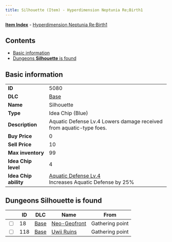 ```yaml
---
title: Silhouette (Item) - Hyperdimension Neptunia Re;Birth1
---
```


[**Item Index**](/neptunia/rb1/item/index.html) - [Hyperdimension Neptunia Re;Birth1](/neptunia/rb1)

## Contents

- [Basic information](#basic-information)
- [Dungeons **Silhouette** is found](#dungeons-silhouette-is-found)
## Basic information

|   |   |
| -- | -- |
| **ID** | 5080 |
| **DLC** | [Base](/neptunia/rb1/dlc/1-base.html) |
| **Name** | Silhouette |
| **Type** | Idea Chip (Blue) |
| **Description** | Aquatic Defense Lv.4 Lowers damage received from aquatic-type foes. |
| **Buy Price** | 0 |
| **Sell Price** | 10 |
| **Max inventory** | 99 |
| **Idea Chip level** | 4 |
| **Idea Chip ability** | [Aquatic Defense Lv.4](/neptunia/rb1/avatar/1-9579-aquatic-defense-lv-4.html)<br />Increases Aquatic Defense by 25% |


## Dungeons **Silhouette** is found

|    | ID | DLC | Name | From |
| -- | -- | --- | ---- | ---- |
| <input type="checkbox" id="rb1-dungeon-1-18" class="trackbox" /> | 18 | [Base](/neptunia/rb1/dlc/1-base.html) | [Neo-Geofront](/neptunia/rb1/dungeon/1-18-neo-geofront.html) | Gathering point |
| <input type="checkbox" id="rb1-dungeon-1-118" class="trackbox" /> | 118 | [Base](/neptunia/rb1/dlc/1-base.html) | [Uwii Ruins](/neptunia/rb1/dungeon/1-118-uwii-ruins.html) | Gathering point |
